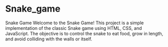 # Snake_game
 Snake Game
Welcome to the Snake Game! This project is a simple implementation of the classic Snake game using HTML, CSS, and JavaScript. The objective is to control the snake to eat food, grow in length, and avoid colliding with the walls or itself.
